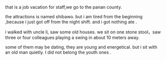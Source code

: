 that is a job vacation for staff,we go to the panan county.

the attractions is named shibawo. but i am tired from the beginning ,because i just got off from the night shift. and i got nothing ate .

i walked with uncle li, saw some old houses. we sit on one stone stool，saw three or four colleagues playing a swing in about 10 meters away.

some of them may be dating, they are young and energetical. but i sit with an old man quietly. I did not belong the youth ones .
